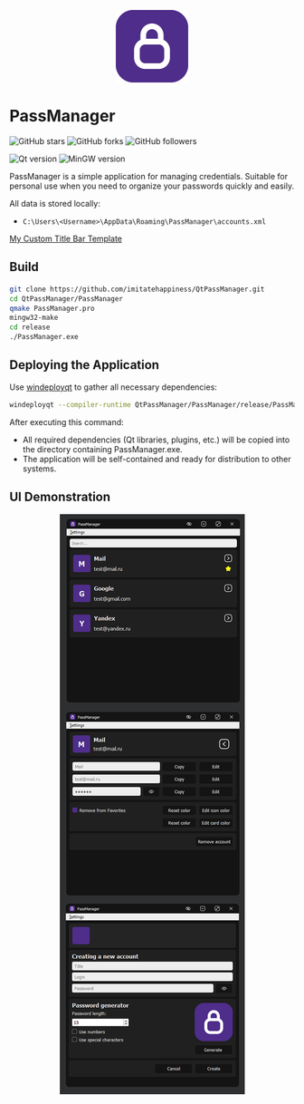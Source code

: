 
<p align="center">
	<img src="https://github.com/imitatehappiness/QtPassManager/blob/main/resources/icon.png" width="128" height="128" />
</p>

# PassManager

![GitHub stars](https://img.shields.io/github/stars/imitatehappiness/QtPassManager?style=social)
![GitHub forks](https://img.shields.io/github/forks/imitatehappiness/QtPassManager?style=social)
![GitHub followers](https://img.shields.io/github/followers/imitatehappiness?style=social)

![Qt version](https://img.shields.io/badge/Qt-5.15.2-151515.svg?Color=EEE&logoColor=EEE)
![MinGW version](https://img.shields.io/badge/MinGW-5.3.0-151515.svg?Color=EEE&logoColor=EEE)

PassManager is a simple application for managing credentials. Suitable for personal use when you need to organize your passwords quickly and easily.

All data is stored locally:
- `C:\Users\<Username>\AppData\Roaming\PassManager\accounts.xml`

[My Custom Title Bar Template](https://github.com/imitatehappiness/QtCustomTitleBar)

## Build

```bash
git clone https://github.com/imitatehappiness/QtPassManager.git
cd QtPassManager/PassManager
qmake PassManager.pro
mingw32-make
cd release
./PassManager.exe
```

## Deploying the Application
Use [windeployqt](https://doc.qt.io/qt-6/windows-deployment.html) to gather all necessary dependencies:

```bash
windeployqt --compiler-runtime QtPassManager/PassManager/release/PassManager.exe
```

After executing this command:
- All required dependencies (Qt libraries, plugins, etc.) will be copied into the directory containing PassManager.exe.
- The application will be self-contained and ready for distribution to other systems.

## UI Demonstration 

<p align="center">
	<img src="https://github.com/imitatehappiness/QtPassManager/blob/main/resources/demo.png"  />
</p>
